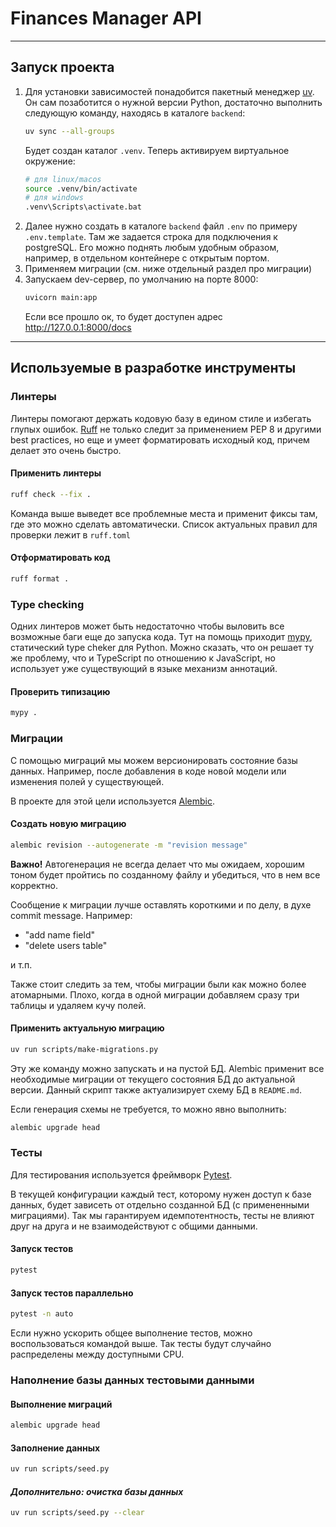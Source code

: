 # Finances Manager API

___
## Запуск проекта

1. Для установки зависимостей понадобится пакетный менеджер [uv](https://docs.astral.sh/uv/). Он сам позаботится о нужной версии Python, достаточно выполнить следующую команду, находясь в каталоге `backend`:
    ```bash
    uv sync --all-groups
    ```
   Будет создан каталог `.venv`. Теперь активируем виртуальное окружение:
   ```bash
   # для linux/macos
   source .venv/bin/activate
   # для windows
   .venv\Scripts\activate.bat
   ```
2. Далее нужно создать в каталоге `backend` файл `.env` по примеру `.env.template`. Там же задается строка для подключения к postgreSQL. Его можно поднять любым удобным образом, например, в отдельном контейнере с открытым портом.
3. Применяем миграции (см. ниже отдельный раздел про миграции)
4. Запускаем dev-сервер, по умолчанию на порте 8000:
   ```bash
   uvicorn main:app
   ```
   Если все прошло ок, то будет доступен адрес http://127.0.0.1:8000/docs
___
## Используемые в разработке инструменты

### Линтеры

Линтеры помогают держать кодовую базу в едином стиле и избегать глупых ошибок. [Ruff](https://docs.astral.sh/ruff/) не только следит за применением PEP 8 и другими best practices, но еще и умеет форматировать исходный код, причем делает это очень быстро.

#### Применить линтеры
```bash
ruff check --fix .
```
Команда выше выведет все проблемные места и применит фиксы там, где это можно сделать автоматически. Список актуальных правил для проверки лежит в `ruff.toml`

#### Отформатировать код
```bash
ruff format .
```

### Type checking 

Одних линтеров может быть недостаточно чтобы выловить все возможные баги еще до запуска кода. Тут на помощь приходит [mypy](https://mypy.readthedocs.io/en/stable/index.html), статический type cheker для Python. Можно сказать, что он решает ту же проблему, что и TypeScript по отношению к JavaScript, но использует уже существующий в языке механизм аннотаций.

#### Проверить типизацию
```bash
mypy .
```



### Миграции

С помощью миграций мы можем версионировать состояние базы данных. Например, после добавления в коде новой модели или изменения полей у существующей. 

В проекте для этой цели используется [Alembic](https://alembic.sqlalchemy.org/en/latest/index.html).

#### Создать новую миграцию
```bash
alembic revision --autogenerate -m "revision message"
```
**Важно!** Автогенерация не всегда делает что мы ожидаем, хорошим тоном будет пройтись по созданному файлу и убедиться, что в нем все корректно. 

Сообщение к миграции лучше оставлять короткими и по делу, в духе commit message. Например:
- "add name field"
- "delete users table"

и т.п.

Также стоит следить за тем, чтобы миграции были как можно более атомарными. Плохо, когда в одной миграции добавляем сразу три таблицы и удаляем кучу полей.
#### Применить актуальную миграцию
```bash
uv run scripts/make-migrations.py
```
Эту же команду можно запускать и на пустой БД. Alembic применит все необходимые миграции от текущего состояния БД до актуальной версии. Данный скрипт также актуализирует схему БД в `README.md`.

Если генерация схемы не требуется, то можно явно выполнить:

```bash
alembic upgrade head
```

### Тесты

Для тестирования используется фреймворк [Pytest](https://docs.pytest.org/en/stable/index.html). 

В текущей конфигурации каждый тест, которому нужен доступ к базе данных, будет зависеть от отдельно созданной БД (с примененными миграциями). Так мы гарантируем идемпотентность, тесты не влияют друг на друга и не взаимодействуют с общими данными. 


#### Запуск тестов
```bash
pytest
```

#### Запуск тестов параллельно
```bash
pytest -n auto
```
Если нужно ускорить общее выполнение тестов, можно воспользоваться командой выше. Так тесты будут случайно распределены между доступными CPU.


### Наполнение базы данных тестовыми данными

#### Выполнение миграций

```bash
alembic upgrade head
```

#### Заполнение данных

```bash
uv run scripts/seed.py
```

#### *Дополнительно: очистка базы данных*

```bash
uv run scripts/seed.py --clear
```

